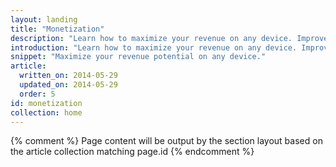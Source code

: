 ```yaml
---
layout: landing
title: "Monetization"
description: "Learn how to maximize your revenue on any device. Improve user experience and get paid."
introduction: "Learn how to maximize your revenue on any device. Improve user experience and get paid."
snippet: "Maximize your revenue potential on any device."
article:
  written_on: 2014-05-29
  updated_on: 2014-05-29
  order: 5
id: monetization
collection: home
---
```


{% comment %}
Page content will be output by the section layout based on the article collection matching page.id
{% endcomment %}

